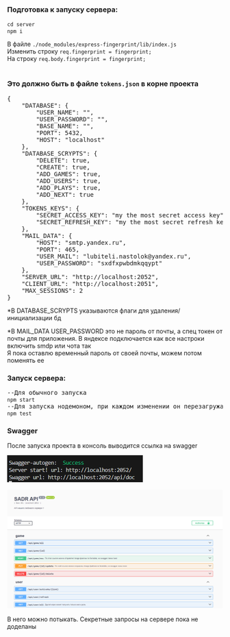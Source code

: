 <h3>Подготовка к запуску сервера:</h3>
<pre>
<code>cd server
npm i</code>
</pre>
В файле <code>./node_modules/express-fingerprint/lib/index.js </code>
<br/>
Изменить строку 
<code>req.fingerprint = fingerprint;</code>
<br/>
На строку 
<code>req.body.fingerprint = fingerprint;</code>

<br/>
<br/>
<h3>Это должно быть в файле <code>tokens.json</code> в корне проекта</h3>
<pre>
{
    "DATABASE": {
        "USER_NAME": "",
        "USER_PASSWORD": "",
        "BASE_NAME": "",
        "PORT": 5432,
        "HOST": "localhost"
    },
    "DATABASE_SCRYPTS": {
        "DELETE": true,
        "CREATE": true,
        "ADD_GAMES": true,
        "ADD_USERS": true,
        "ADD_PLAYS": true,
        "ADD_NEXT": true
    },
    "TOKENS_KEYS": {
        "SECRET_ACCESS_KEY": "my the most secret access key",
        "SECRET_REFRESH_KEY": "my the most secret refresh key"
    },
    "MAIL_DATA": {
        "HOST": "smtp.yandex.ru",
        "PORT": 465,
        "USER_MAIL": "lubiteli.nastolok@yandex.ru",
        "USER_PASSWORD": "sxdfxpwbdmkqqypt"
    },
    "SERVER_URL": "http://localhost:2052",
    "CLIENT_URL": "http://localhost:2051",
    "MAX_SESSIONS": 2
}
</pre>

\*В DATABASE_SCRYPTS указываются флаги для удаления/инициализации бд

\*В MAIL_DATA USER_PASSWORD это не пароль от почты, а спец токен от почты для приложения. В яндексе подключается как все настроки включить smdp или чота так
<br/>
Я пока оставлю временный пароль от своей почты, можем потом поменять ее

<h3>Запуск сервера:</h3>
<pre>
--Для обычного запуска
<code>npm start</code>
--Для запуска нодемоном, при каждом изменении он перезагружается
<code>npm test</code>
</pre>

<h3>Swagger</h3>
После запуска проекта в консоль выводится ссылка на swagger

![alt text](image.png)

![alt text](image-1.png)

В него можно потыкать. Секретные запросы на сервере пока не доделаны
